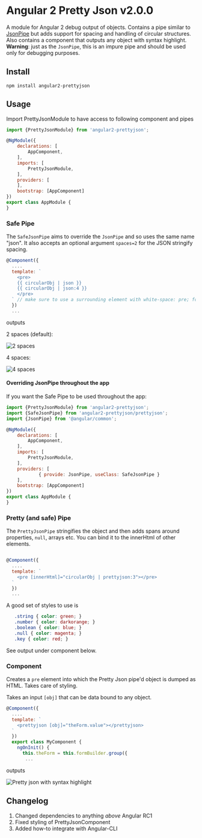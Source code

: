 # Angular 2 Pretty Json v2.0.0

A module for Angular 2 debug output of objects. Contains a pipe similar to [JsonPipe](https://angular.io/docs/ts/latest/api/common/index/JsonPipe-class.html) but adds support for spacing and handling of circular structures.  
Also contains a component that outputs any object with syntax highlight.  
**Warning**: just as the `JsonPipe`, this is an impure pipe and should be used only for debugging purposes.

## Install

```
npm install angular2-prettyjson
```

## Usage

Import PrettyJsonModule to have access to following component and pipes
```js
import {PrettyJsonModule} from 'angular2-prettyjson';

@NgModule({
    declarations: [
        AppComponent,
    ],
    imports: [
        PrettyJsonModule,
    ],
    providers: [
    ],
    bootstrap: [AppComponent]
})
export class AppModule {
}
```

### Safe Pipe

The `SafeJsonPipe` aims to override the `JsonPipe` and so uses the same name "json". It also accepts an optional argument `spaces=2` for the JSON stringify spacing.

```js
@Component({
  ....
  template: `
    <pre>
    {{ circularObj | json }}
    {{ circularObj | json:4 }}
    </pre>
  ` // make sure to use a surrounding element with white-space: pre; for best results
  })
  ...
```

outputs

2 spaces (default):

![2 spaces](https://cloud.githubusercontent.com/assets/487758/15599442/d163cf2a-2415-11e6-8097-f1f9f62fd3ce.png)

4 spaces:

![4 spaces](https://cloud.githubusercontent.com/assets/487758/15599411/a6815a8e-2415-11e6-8f1f-e68db77885a2.png)

#### Overriding JsonPipe throughout the app

If you want the Safe Pipe to be used throughout the app:

```js
import {PrettyJsonModule} from 'angular2-prettyjson';
import {SafeJsonPipe} from 'angular2-prettyjson/prettyjson';
import {JsonPipe} from '@angular/common';

@NgModule({
    declarations: [
        AppComponent,
    ],
    imports: [
        PrettyJsonModule,
    ],
    providers: [
            { provide: JsonPipe, useClass: SafeJsonPipe }
    ],
    bootstrap: [AppComponent]
})
export class AppModule {
}
```

### Pretty (and safe) Pipe

The `PrettyJsonPipe` stringifies the object and then adds spans around properties, `null`, arrays etc. You can bind it to the innerHtml of other elements.

```js

@Component({
  ....
  template: `
    <pre [innerHtml]="circularObj | prettyjson:3"></pre>
  `
  })
  ...
```

 A good set of styles to use is

 ```css
    .string { color: green; }
    .number { color: darkorange; }
    .boolean { color: blue; }
    .null { color: magenta; }
    .key { color: red; }
 ```

 See output under component below.

### Component

 Creates a `pre` element into which the Pretty Json pipe'd object is dumped as HTML. Takes care of styling.

 Takes an input `[obj]` that can be data bound to any object.

```js
@Component({
  ....
  template: `
    <prettyjson [obj]="theForm.value"></prettyjson>
  `
  })
  export class MyComponent {
    ngOnInit() {
      this.theForm = this.formBuilder.group({
       ...
```

outputs

![Pretty json with syntax highlight](https://cloud.githubusercontent.com/assets/487758/15599410/a68103f4-2415-11e6-8c5e-d86c22abd72b.png)

## Changelog

1. Changed dependencies to anything _above_ Angular RC1
1. Fixed styling of PrettyJsonComponent
1. Added how-to integrate with Angular-CLI
